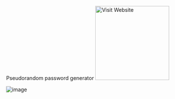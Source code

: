 Pseudorandom password generator
[<img alt="Visit Website" src="https://agrilyze.ca/wp-content/uploads/2020/05/visit-website-button.png" width="200">](https://pratyay360.github.io/password-generator/)




![image](https://github.com/Pratyay360/password-generator/assets/61408566/ded109d6-915e-49c5-85ff-8990280bc197)
